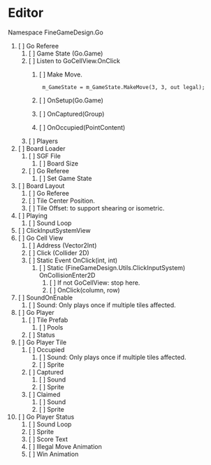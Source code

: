 # Editor

Namespace FineGameDesign.Go

1. [ ] Go Referee
    1. [ ] Game State (Go.Game)
    1. [ ] Listen to GoCellView.OnClick
        1. [ ] Make Move.

                m_GameState = m_GameState.MakeMove(3, 3, out legal);
        1. [ ] OnSetup(Go.Game)
        1. [ ] OnCaptured(Group)
        1. [ ] OnOccupied(PointContent)
    1. [ ] Players
1. [ ] Board Loader
    1. [ ] SGF File
        1. [ ] Board Size
    1. [ ] Go Referee
        1. [ ] Set Game State
1. [ ] Board Layout
    1. [ ] Go Referee
    1. [ ] Tile Center Position.
    1. [ ] Tile Offset: to support shearing or isometric.
1. [ ] Playing
    1. [ ] Sound Loop
1. [ ] ClickInputSystemView
1. [ ] Go Cell View
    1. [ ] Address (Vector2Int)
    1. [ ] Click (Collider 2D)
    1. [ ] Static Event OnClick(int, int)
        1. [ ] Static (FineGameDesign.Utils.ClickInputSystem) OnCollisionEnter2D
            1. [ ] If not GoCellView: stop here.
            1. [ ] OnClick(column, row)
1. [ ] SoundOnEnable
    1. [ ] Sound: Only plays once if multiple tiles affected.
1. [ ] Go Player
    1. [ ] Tile Prefab
        1. [ ] Pools
    1. [ ] Status
1. [ ] Go Player Tile
    1. [ ] Occupied
        1. [ ] Sound: Only plays once if multiple tiles affected.
        1. [ ] Sprite
    1. [ ] Captured
        1. [ ] Sound
        1. [ ] Sprite
    1. [ ] Claimed
        1. [ ] Sound
        1. [ ] Sprite
1. [ ] Go Player Status
    1. [ ] Sound Loop
    1. [ ] Sprite
    1. [ ] Score Text
    1. [ ] Illegal Move Animation
    1. [ ] Win Animation
